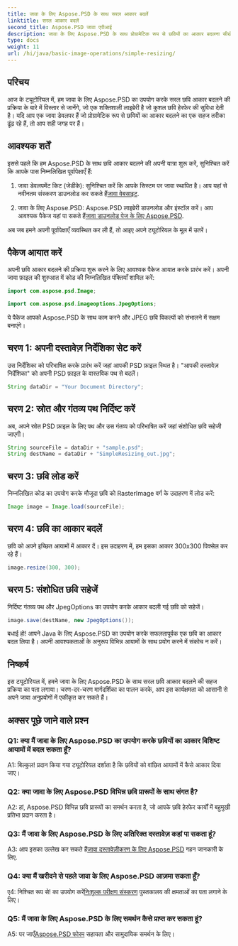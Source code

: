 ```yaml
---
title: जावा के लिए Aspose.PSD के साथ सरल आकार बदलें
linktitle: सरल आकार बदलें
second_title: Aspose.PSD जावा एपीआई
description: जावा के लिए Aspose.PSD के साथ प्रोग्रामेटिक रूप से छवियों का आकार बदलना सीखें। कुशल छवि हेरफेर के लिए हमारी चरण-दर-चरण मार्गदर्शिका का पालन करें।
type: docs
weight: 11
url: /hi/java/basic-image-operations/simple-resizing/
---
```

## परिचय

आज के ट्यूटोरियल में, हम जावा के लिए Aspose.PSD का उपयोग करके सरल छवि आकार बदलने की प्रक्रिया के बारे में विस्तार से जानेंगे, जो एक शक्तिशाली लाइब्रेरी है जो कुशल छवि हेरफेर की सुविधा देती है। यदि आप एक जावा डेवलपर हैं जो प्रोग्रामेटिक रूप से छवियों का आकार बदलने का एक सहज तरीका ढूंढ रहे हैं, तो आप सही जगह पर हैं।

## आवश्यक शर्तें

इससे पहले कि हम Aspose.PSD के साथ छवि आकार बदलने की अपनी यात्रा शुरू करें, सुनिश्चित करें कि आपके पास निम्नलिखित पूर्वापेक्षाएँ हैं:

1. जावा डेवलपमेंट किट (जेडीके): सुनिश्चित करें कि आपके सिस्टम पर जावा स्थापित है। आप यहां से नवीनतम संस्करण डाउनलोड कर सकते हैं[जावा वेबसाइट](https://www.oracle.com/java/).

2.  जावा के लिए Aspose.PSD: Aspose.PSD लाइब्रेरी डाउनलोड और इंस्टॉल करें। आप आवश्यक पैकेज यहां पा सकते हैं[जावा डाउनलोड पेज के लिए Aspose.PSD](https://releases.aspose.com/psd/java/).

अब जब हमने अपनी पूर्वापेक्षाएँ व्यवस्थित कर ली हैं, तो आइए अपने ट्यूटोरियल के मूल में उतरें।

## पैकेज आयात करें

अपनी छवि आकार बदलने की प्रक्रिया शुरू करने के लिए आवश्यक पैकेज आयात करके प्रारंभ करें। अपनी जावा फ़ाइल की शुरुआत में कोड की निम्नलिखित पंक्तियाँ शामिल करें:

```java
import com.aspose.psd.Image;

import com.aspose.psd.imageoptions.JpegOptions;
```

ये पैकेज आपको Aspose.PSD के साथ काम करने और JPEG छवि विकल्पों को संभालने में सक्षम बनाएंगे।

## चरण 1: अपनी दस्तावेज़ निर्देशिका सेट करें

उस निर्देशिका को परिभाषित करके प्रारंभ करें जहां आपकी PSD फ़ाइल स्थित है। "आपकी दस्तावेज़ निर्देशिका" को अपनी PSD फ़ाइल के वास्तविक पथ से बदलें।

```java
String dataDir = "Your Document Directory";
```

## चरण 2: स्रोत और गंतव्य पथ निर्दिष्ट करें

अब, अपने स्रोत PSD फ़ाइल के लिए पथ और उस गंतव्य को परिभाषित करें जहां संशोधित छवि सहेजी जाएगी।

```java
String sourceFile = dataDir + "sample.psd";
String destName = dataDir + "SimpleResizing_out.jpg";
```

## चरण 3: छवि लोड करें

निम्नलिखित कोड का उपयोग करके मौजूदा छवि को RasterImage वर्ग के उदाहरण में लोड करें:

```java
Image image = Image.load(sourceFile);
```

## चरण 4: छवि का आकार बदलें

छवि को अपने इच्छित आयामों में आकार दें। इस उदाहरण में, हम इसका आकार 300x300 पिक्सेल कर रहे हैं।

```java
image.resize(300, 300);
```

## चरण 5: संशोधित छवि सहेजें

निर्दिष्ट गंतव्य पथ और JpegOptions का उपयोग करके आकार बदली गई छवि को सहेजें।

```java
image.save(destName, new JpegOptions());
```

बधाई हो! आपने Java के लिए Aspose.PSD का उपयोग करके सफलतापूर्वक एक छवि का आकार बदल लिया है। अपनी आवश्यकताओं के अनुरूप विभिन्न आयामों के साथ प्रयोग करने में संकोच न करें।

## निष्कर्ष

इस ट्यूटोरियल में, हमने जावा के लिए Aspose.PSD के साथ सरल छवि आकार बदलने की सहज प्रक्रिया का पता लगाया। चरण-दर-चरण मार्गदर्शिका का पालन करके, आप इस कार्यक्षमता को आसानी से अपने जावा अनुप्रयोगों में एकीकृत कर सकते हैं।

## अक्सर पूछे जाने वाले प्रश्न

### Q1: क्या मैं जावा के लिए Aspose.PSD का उपयोग करके छवियों का आकार विशिष्ट आयामों में बदल सकता हूँ?

A1: बिल्कुल! प्रदान किया गया ट्यूटोरियल दर्शाता है कि छवियों को वांछित आयामों में कैसे आकार दिया जाए।

### Q2: क्या जावा के लिए Aspose.PSD विभिन्न छवि प्रारूपों के साथ संगत है?

A2: हां, Aspose.PSD विभिन्न छवि प्रारूपों का समर्थन करता है, जो आपके छवि हेरफेर कार्यों में बहुमुखी प्रतिभा प्रदान करता है।

### Q3: मैं जावा के लिए Aspose.PSD के लिए अतिरिक्त दस्तावेज़ कहां पा सकता हूं?

 A3: आप इसका उल्लेख कर सकते हैं[जावा दस्तावेज़ीकरण के लिए Aspose.PSD](https://reference.aspose.com/psd/java/) गहन जानकारी के लिए.

### Q4: क्या मैं खरीदने से पहले जावा के लिए Aspose.PSD आज़मा सकता हूँ?

 ए4: निश्चित रूप से! का उपयोग करें[निःशुल्क परीक्षण संस्करण](https://releases.aspose.com/) पुस्तकालय की क्षमताओं का पता लगाने के लिए।

### Q5: मैं जावा के लिए Aspose.PSD के लिए समर्थन कैसे प्राप्त कर सकता हूं?

 A5: पर जाएँ[Aspose.PSD फोरम](https://forum.aspose.com/c/psd/34) सहायता और सामुदायिक समर्थन के लिए।
